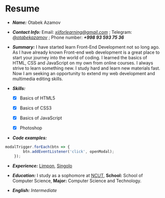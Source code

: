 # Resume
- _**Name:**_
Otabek Azamov

- _**Contact Info:**_
Email: [_xiiforlearning@gmail.com_]() ;
Telegram: [_@otabekazamov_](https://t.me/otabekazamov) ;
Phone number: _**+998 93 593 75 36**_

- _**Summary:**_
I have started learn Front-End Development not so long ago. As I have already known Front-end web development is a great place to start your journey into the world of coding. I learned the basics of HTML, CSS and JavaScript on my own from online courses. I always strive to learn something new. I study hard and learn new materials fast. Now I am seeking an opportunity to extend my web development and multimedia editing skills. 

- _**Skills:**_
  - [x] Basics of HTML5
  - [x] Basics of CSS3
  - [x] Basics of JavaScript
  - [x] Photoshop
  

- _**Code examples:**_
```javascript
modalTrigger.forEach(btn => {
        btn.addEventListener('click', openModal);
    });
```
- _**Experience:**_
[Limpon](https://github.com/otabekazamov/Limpon-vol.2),
[Singolo](https://azamovxii.github.io/singolo/)

- _**Education:**_
I study as a sophomore at [NCUT](http://en.ncut.edu.cn/), **School:** School of Computer Science, **Major:** Computer Science and Technology.

- _**English:**_
_Intermediate_

